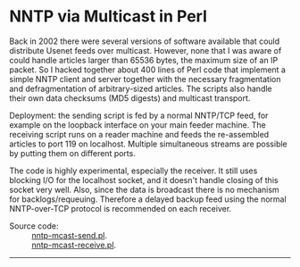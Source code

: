 <HTML>
<HEAD>
<META HTTP-EQUIV="Content-Type" CONTENT="text/html; charset="ISO-8859-1">
<TITLE>NNTP via Multicast in Perl</TITLE>
<LINK REL=StyleSheet HREF="../style.css" TYPE="text/css" MEDIA=screen>
</HEAD>
<BODY>
<H1>NNTP via Multicast in Perl</H1>
<P>
Back in 2002 there were several versions of software available that could
distribute Usenet feeds over multicast. However, none that I was aware of
could handle articles larger than 65536 bytes, the maximum size of an IP
packet. So I hacked together about 400 lines of Perl code that implement
a simple NNTP client and server together with the necessary fragmentation
and defragmentation of arbitrary-sized articles. The scripts also handle
their own data checksums (MD5 digests) and multicast transport.

<P>
Deployment: the sending script is fed by a normal NNTP/TCP feed,
for example on the loopback interface on your main feeder machine.
The receiving script runs on a reader machine and feeds the
re-assembled articles to port 119 on localhost. Multiple simultaneous
streams are possible by putting them on different ports.

<P>
The code is highly experimental, especially the receiver. It still uses
blocking I/O for the localhost socket, and it doesn't handle closing of
this socket very well. Also, since the data is broadcast there is no
mechanism for backlogs/requeuing. Therefore a delayed backup feed using
the normal NNTP-over-TCP protocol is recommended on each receiver.

<P>
<DL>
<DT>Source code:
<DD><A HREF="nntp-mcast-send.pl">nntp-mcast-send.pl</A>.<BR>
<A HREF="nntp-mcast-receive.pl">nntp-mcast-receive.pl</A>.<BR>
</DL>

<HR>

</BODY>
</HTML>
